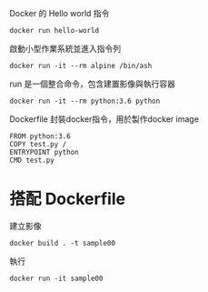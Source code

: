 
Docker 的 Hello world 指令

	docker run hello-world

啟動小型作業系統並進入指令列

	docker run -it --rm alpine /bin/ash

run 是一個整合命令，包含建置影像與執行容器

	docker run -it --rm python:3.6 python


Dockerfile
封裝docker指令，用於製作docker image

```
FROM python:3.6
COPY test.py /
ENTRYPOINT python
CMD test.py
```


# 搭配 Dockerfile 

建立影像
  
	docker build . -t sample00

執行

	docker run -it sample00



